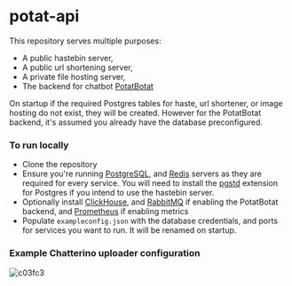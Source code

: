 # potat-api

This repository serves multiple purposes: 
- A public hastebin server,
- A public url shortening server,
- A private file hosting server,
- The backend for chatbot [PotatBotat](https://potat.app)  

On startup if the required Postgres tables for haste, url shortener, or image hosting do not exist, they will be created. However for the PotatBotat backend, it's assumed you already have the database preconfigured.

### To run locally

- Clone the repository
- Ensure you're running [PostgreSQL](https://www.postgresql.org/download/), and [Redis](https://redis.io/docs/getting-started/installation/) servers as they are required for every service. You will need to install the [pgstd](https://github.com/grahamedgecombe/pgzstd) extension for Postgres if you intend to use the hastebin server.
- Optionally install [ClickHouse](https://clickhouse.com/docs/en/quick-start), and [RabbitMQ](https://www.rabbitmq.com/docs/download) if enabling the PotatBotat backend, and [Prometheus](https://prometheus.io/docs/prometheus/latest/installation/) if enabling metrics
- Populate `exampleconfig.json` with the database credentials, and ports for services you want to run. It will be renamed on startup.

### Example Chatterino uploader configuration


![c03fc3](https://github.com/user-attachments/assets/b7f865ff-5432-45ab-8b9a-1d92ff99812e)
